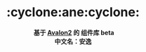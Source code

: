 <h1 align="center">:cyclone:ane:cyclone:</h1>

<div align="center">
  <strong>基于 <a href="https://github.com/RubyLouvre/avalon">Avalon2</a> 的 组件库 beta</strong>
</div>
<div align="center">
  <strong>中文名：安逸</strong>
</div>
